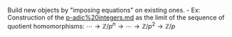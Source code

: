  Build new objects by "imposing equations" on existing ones.
    - Ex: Construction of the [p-adic%20integers.md](p-adic%20integers.md) as the limit of the sequence of quotient homomorphisms: $\cdots \rightarrow \mathbb{Z}/p^n \rightarrow \cdots \rightarrow \mathbb{Z}/p^2 \rightarrow \mathbb{Z}/p$